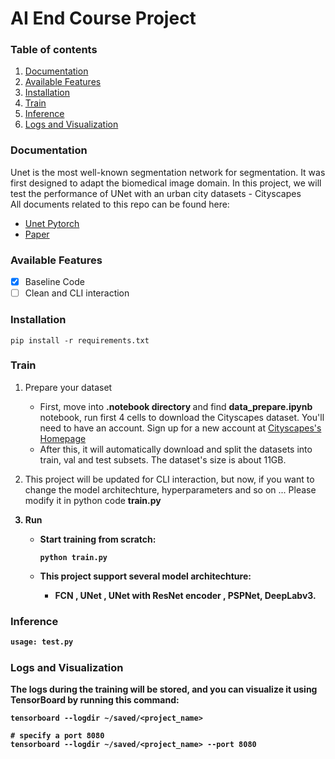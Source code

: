 # AI End Course Project
### Table of contents
1. [Documentation](#documentation)
2. [Available Features](#feature)
3. [Installation](#installation)
4. [Train](#train)
5. [Inference](#inference)
6. [Logs and Visualization](#logs)

<a name = "documentation" ></a>
### Documentation
Unet is the most well-known segmentation network for segmentation. It was first designed to adapt the biomedical image domain. In this project, we will test the performance of UNet with an urban city datasets - Cityscapes
</br>
All documents related to this repo can be found here:
- [Unet Pytorch](https://github.com/milesial/Pytorch-UNet)
- [Paper](https://arxiv.org/abs/1505.04597)

<a name = "feature" ></a>
### Available Features
- [x] Baseline Code
- [ ] Clean and CLI interaction
<a name = "installation" ></a>
### Installation
```
pip install -r requirements.txt
```

<a name = "train" ></a>
### Train
1. Prepare your dataset
    - First, move into <b>.notebook directory </b> and find  <b>data_prepare.ipynb</b> notebook, run first 4 cells to download the Cityscapes dataset. You'll need to have an account. Sign up for a new account at [Cityscapes's Homepage](https://www.cityscapes-dataset.com/)
    - After this, it will automatically download and split the datasets into train, val and test subsets. The dataset's size is about 11GB.
   
2. This project will be updated for CLI interaction, but now, if you want to change the model architechture, hyperparameters and so on ... Please modify it in python code <b>train.py<b>
3. Run
    - Start training from scratch:
      
        ```
        python train.py
        ```
     - This project support several model architechture:
         - FCN , UNet , UNet with ResNet encoder , PSPNet, DeepLabv3.
       
<a name = "inference" ></a>
### Inference

```cmd
usage: test.py

```

<a name = "logs" ></a>
### Logs and Visualization
The logs during the training will be stored, and you can visualize it using TensorBoard by running this command:
```
tensorboard --logdir ~/saved/<project_name>

# specify a port 8080
tensorboard --logdir ~/saved/<project_name> --port 8080
```

